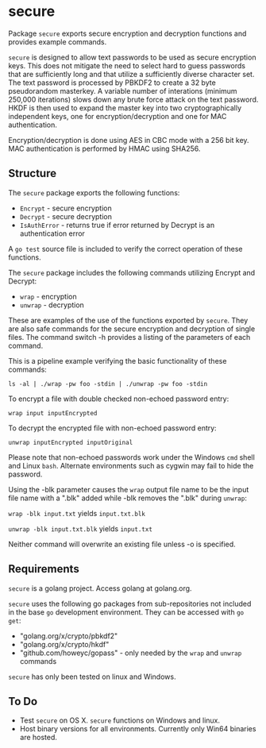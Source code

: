secure
======

Package `secure` exports secure encryption and decryption functions and provides example commands.

`secure` is designed to allow text passwords to be used as secure encryption keys.  This does not mitigate the need to select hard to guess passwords that are sufficiently long and that utilize a sufficiently diverse character set.  The text password is processed by PBKDF2 to create a 32 byte pseudorandom masterkey.  A variable number of interations (minimum 250,000 iterations) slows down any brute force attack on the text password.  HKDF is then used to expand the master key into two cryptographically independent keys, one for encryption/decryption and one for MAC authentication.

Encryption/decryption is done using AES in CBC mode with a 256 bit key.  MAC authentication is performed by HMAC using SHA256. 

Structure
---------

The `secure` package exports the following functions:
* `Encrypt` - secure encryption
* `Decrypt` - secure decryption
* `IsAuthError` - returns true if error returned by Decrypt is an authentication error

A `go test` source file is included to verify the correct operation of these functions.

The `secure` package includes the following commands utilizing Encrypt and Decrypt:
* `wrap` - encryption
* `unwrap` - decryption

These are examples of the use of the functions exported by `secure`.  They are also safe commands for the secure encryption
and decryption of single files.  The command switch -h provides a listing of the parameters of each command.

This is a pipeline example verifying the basic functionality of these commands:

`ls -al | ./wrap -pw foo -stdin | ./unwrap -pw foo -stdin`

To encrypt a file with double checked non-echoed password entry:

`wrap input inputEncrypted`

To decrypt the encrypted file with non-echoed password entry:

`unwrap inputEncrypted inputOriginal`

Please note that non-echoed passwords work under the Windows `cmd` shell and 
Linux `bash`.  Alternate environments such as cygwin may fail to hide the password.

Using the -blk parameter causes the `wrap` output file name to be the input file name with 
a ".blk" added while -blk removes the ".blk" during `unwrap`:

`wrap -blk input.txt` yields `input.txt.blk`

`unwrap -blk input.txt.blk` yields `input.txt`

Neither command will overwrite an existing file unless -o is specified.

Requirements
------------

`secure` is a golang project.  Access golang at golang.org.

`secure` uses the following go packages from sub-repositories not included in the base `go` development environment.  They can be accessed with `go get`:

* "golang.org/x/crypto/pbkdf2"
* "golang.org/x/crypto/hkdf"
* "github.com/howeyc/gopass" - only needed by the `wrap` and `unwrap` commands

`secure` has only been tested on linux and Windows.  

To Do
-----

* Test `secure` on OS X.  `secure` functions on Windows and linux.
* Host binary versions for all environments.  Currently only Win64 binaries are hosted.
